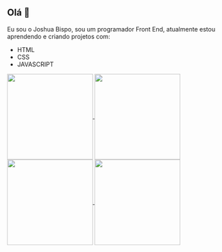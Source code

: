 ## Olá 👋

Eu sou o Joshua Bispo, sou um programador Front End, atualmente estou aprendendo e criando projetos com:

- HTML
- CSS
- JAVASCRIPT

<a href="https://github.com/anuraghazra/github-readme-stats#gh-dark-mode-only">
  <img height=200 align="center" src="https://github-readme-stats.vercel.app/api?username=joshuabispo&show_icons=true&theme=dark#gh-dark-mode-only" />
</a>
<a href="https://github.com/anuraghazra/github-readme-stats#gh-light-mode-only">
  <img height=200 align="center" src="https://github-readme-stats.vercel.app/api?username=joshuabispo&show_icons=true&theme=swift#gh-light-mode-only" />
</a>

<a href="https://github.com/anuraghazra/github-readme-stats#gh-dark-mode-only">
  <img height=200 align="center" src="https://github-readme-stats.vercel.app/api/top-langs?username=joshuabispo&layout=compact&langs_count=8&card_width=320&theme=dark#gh-dark-mode-only" />
</a>
<a href="https://github.com/anuraghazra/github-readme-stats#gh-light-mode-only">
  <img height=200 align="center" src="https://github-readme-stats.vercel.app/api/top-langs/?username=joshuabispo&layout=compact&langs_count=8&card_width=320&theme=swift#gh-light-mode-only" />
</a>




